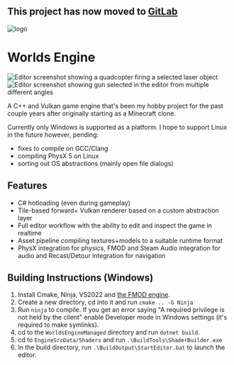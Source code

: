 ## This project has now moved to [GitLab](https://gitlab.com/someonesomewhere167/worlds-engine)

![logo](EngineData/UI/Editor/Images/logo_no_background.png)
# Worlds Engine

![Editor screenshot showing a quadcopter firing a selected laser object](Docs/Screenshots/EditorTH.png)
![Editor screenshot showing gun selected in the editor from multiple different angles](Docs/Screenshots/EditorPR.png)

A C++ and Vulkan game engine that's been my hobby project for the past couple years after originally starting as a
Minecraft clone.

Currently only Windows is supported as a platform. I hope to support Linux in the future however, pending:
- fixes to compile on GCC/Clang
- compiling PhysX 5 on Linux
- sorting out OS abstractions (mainly open file dialogs)

## Features

- C# hotloading (even during gameplay)
- Tile-based forward+ Vulkan renderer based on a custom abstraction layer
- Full editor workflow with the ability to edit and inspect the game in realtime
- Asset pipeline compiling textures+models to a suitable runtime format
- PhysX integration for physics, FMOD and Steam Audio integration for audio and Recast/Detour integration for navigation

## Building Instructions (Windows)

1. Install Cmake, Ninja, VS2022 and [the FMOD engine](https://www.fmod.com/download#fmodstudio).
2. Create a new directory, cd into it and run `cmake .. -G Ninja`
3. Run `ninja` to compile. If you get an error saying "A required privilege is not held by the client" enable Developer mode in Windows settings (it's required to make symlinks).
4. cd to the `WorldsEngineManaged` directory and run `dotnet build`.
5. cd to `EngineSrcData/Shaders` and run `.\BuildTools\ShaderBuilder.exe`
6. In the build directory, run `.\BuildOutput\StartEditor.bat` to launch the editor.
